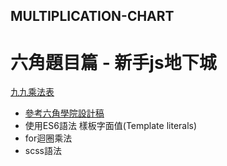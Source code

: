 ## MULTIPLICATION-CHART

 # 六角題目篇 - 新手js地下城
 
  [九九乘法表](https://shikai1997.github.io/MULTIPLICATION-CHART/)
 
 * [參考六角學院設計稿](https://xd.adobe.com/spec/256981fc-ef65-4d9b-773c-45d8ef0353c6-5358/screen/50fba855-bde7-4771-b73c-3fd839418cf0/multiplication-chart/)
 * 使用ES6語法 樣板字面值(Template literals)
 * for迴圈乘法
 * scss語法
